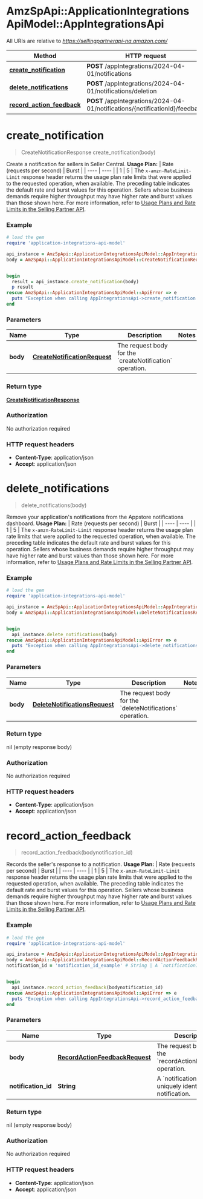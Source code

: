 # AmzSpApi::ApplicationIntegrationsApiModel::AppIntegrationsApi

All URIs are relative to *https://sellingpartnerapi-na.amazon.com/*

Method | HTTP request | Description
------------- | ------------- | -------------
[**create_notification**](AppIntegrationsApi.md#create_notification) | **POST** /appIntegrations/2024-04-01/notifications | 
[**delete_notifications**](AppIntegrationsApi.md#delete_notifications) | **POST** /appIntegrations/2024-04-01/notifications/deletion | 
[**record_action_feedback**](AppIntegrationsApi.md#record_action_feedback) | **POST** /appIntegrations/2024-04-01/notifications/{notificationId}/feedback | 

# **create_notification**
> CreateNotificationResponse create_notification(body)



Create a notification for sellers in Seller Central.  **Usage Plan:**  | Rate (requests per second) | Burst | | ---- | ---- | | 1 | 5 |  The `x-amzn-RateLimit-Limit` response header returns the usage plan rate limits that were applied to the requested operation, when available. The preceding table indicates the default rate and burst values for this operation. Sellers whose business demands require higher throughput may have higher rate and burst values than those shown here. For more information, refer to [Usage Plans and Rate Limits in the Selling Partner API](https://developer-docs.amazon.com/sp-api/docs/usage-plans-and-rate-limits-in-the-sp-api).

### Example
```ruby
# load the gem
require 'application-integrations-api-model'

api_instance = AmzSpApi::ApplicationIntegrationsApiModel::AppIntegrationsApi.new
body = AmzSpApi::ApplicationIntegrationsApiModel::CreateNotificationRequest.new # CreateNotificationRequest | The request body for the `createNotification` operation.


begin
  result = api_instance.create_notification(body)
  p result
rescue AmzSpApi::ApplicationIntegrationsApiModel::ApiError => e
  puts "Exception when calling AppIntegrationsApi->create_notification: #{e}"
end
```

### Parameters

Name | Type | Description  | Notes
------------- | ------------- | ------------- | -------------
 **body** | [**CreateNotificationRequest**](CreateNotificationRequest.md)| The request body for the &#x60;createNotification&#x60; operation. | 

### Return type

[**CreateNotificationResponse**](CreateNotificationResponse.md)

### Authorization

No authorization required

### HTTP request headers

 - **Content-Type**: application/json
 - **Accept**: application/json



# **delete_notifications**
> delete_notifications(body)



Remove your application's notifications from the Appstore notifications dashboard.  **Usage Plan:**  | Rate (requests per second) | Burst | | ---- | ---- | | 1 | 5 |  The `x-amzn-RateLimit-Limit` response header returns the usage plan rate limits that were applied to the requested operation, when available. The preceding table indicates the default rate and burst values for this operation. Sellers whose business demands require higher throughput may have higher rate and burst values than those shown here. For more information, refer to [Usage Plans and Rate Limits in the Selling Partner API](https://developer-docs.amazon.com/sp-api/docs/usage-plans-and-rate-limits-in-the-sp-api).

### Example
```ruby
# load the gem
require 'application-integrations-api-model'

api_instance = AmzSpApi::ApplicationIntegrationsApiModel::AppIntegrationsApi.new
body = AmzSpApi::ApplicationIntegrationsApiModel::DeleteNotificationsRequest.new # DeleteNotificationsRequest | The request body for the `deleteNotifications` operation.


begin
  api_instance.delete_notifications(body)
rescue AmzSpApi::ApplicationIntegrationsApiModel::ApiError => e
  puts "Exception when calling AppIntegrationsApi->delete_notifications: #{e}"
end
```

### Parameters

Name | Type | Description  | Notes
------------- | ------------- | ------------- | -------------
 **body** | [**DeleteNotificationsRequest**](DeleteNotificationsRequest.md)| The request body for the &#x60;deleteNotifications&#x60; operation. | 

### Return type

nil (empty response body)

### Authorization

No authorization required

### HTTP request headers

 - **Content-Type**: application/json
 - **Accept**: application/json



# **record_action_feedback**
> record_action_feedback(bodynotification_id)



Records the seller's response to a notification.  **Usage Plan:**  | Rate (requests per second) | Burst | | ---- | ---- | | 1 | 5 |  The `x-amzn-RateLimit-Limit` response header returns the usage plan rate limits that were applied to the requested operation, when available. The preceding table indicates the default rate and burst values for this operation. Sellers whose business demands require higher throughput may have higher rate and burst values than those shown here. For more information, refer to [Usage Plans and Rate Limits in the Selling Partner API](https://developer-docs.amazon.com/sp-api/docs/usage-plans-and-rate-limits-in-the-sp-api).

### Example
```ruby
# load the gem
require 'application-integrations-api-model'

api_instance = AmzSpApi::ApplicationIntegrationsApiModel::AppIntegrationsApi.new
body = AmzSpApi::ApplicationIntegrationsApiModel::RecordActionFeedbackRequest.new # RecordActionFeedbackRequest | The request body for the `recordActionFeedback` operation.
notification_id = 'notification_id_example' # String | A `notificationId` uniquely identifies a notification.


begin
  api_instance.record_action_feedback(bodynotification_id)
rescue AmzSpApi::ApplicationIntegrationsApiModel::ApiError => e
  puts "Exception when calling AppIntegrationsApi->record_action_feedback: #{e}"
end
```

### Parameters

Name | Type | Description  | Notes
------------- | ------------- | ------------- | -------------
 **body** | [**RecordActionFeedbackRequest**](RecordActionFeedbackRequest.md)| The request body for the &#x60;recordActionFeedback&#x60; operation. | 
 **notification_id** | **String**| A &#x60;notificationId&#x60; uniquely identifies a notification. | 

### Return type

nil (empty response body)

### Authorization

No authorization required

### HTTP request headers

 - **Content-Type**: application/json
 - **Accept**: application/json



